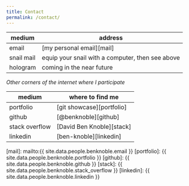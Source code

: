 ```yaml
---
title: Contact
permalink: /contact/
---
```


| medium | address |
|--------|---------|
| email | [my personal email][mail] |
| snail mail | equip your snail with a computer, then see above |
| hologram | coming in the near future |

*Other corners of the internet where I participate*

| medium | where to find me |
|--------|---------|
| portfolio | [git showcase][portfolio] |
| github | [@benknoble][github] |
| stack overflow | [David Ben Knoble][stack] |
| linkedin | [ben-knoble][linkedin] |


[mail]: mailto:{{ site.data.people.benknoble.email }}
[portfolio]: {{ site.data.people.benknoble.portfolio }}
[github]: {{ site.data.people.benknoble.github }}
[stack]: {{ site.data.people.benknoble.stack_overflow }}
[linkedin]: {{ site.data.people.benknoble.linkedin }}
